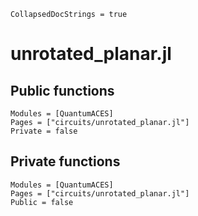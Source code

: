 ```@meta
CollapsedDocStrings = true
```

# unrotated_planar.jl

## Public functions

```@autodocs; canonical=false
Modules = [QuantumACES]
Pages = ["circuits/unrotated_planar.jl"]
Private = false
```

## Private functions

```@autodocs
Modules = [QuantumACES]
Pages = ["circuits/unrotated_planar.jl"]
Public = false
```
